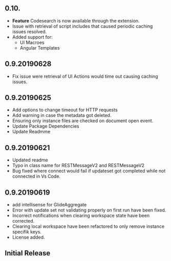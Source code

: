 ## 0.10.
* **Feature** Codesearch is now available through the extension.
* Issue with retrieval of script includes that caused periodic caching issues resolved.
* Added support for:
  * UI Macroes
  * Angular Templates

## 0.9.20190628
* Fix issue were retrieval of UI Actions would time out causing caching issues. 

## 0.9.20190625
* Add options to change timeout for HTTP requests
* Add warning in case the metadata got deleted.
* Ensuring only instance files are checked on document open event.
* Update Package Dependencies
* Update Readmme

## 0.9.20190621
* Updated readme
* Typo in class name for RESTMessageV2 and RESTMessageV2
* Bug fixed where connect would fail if updateset got completed while not connected in Vs Code.

## 0.9.20190619
* add intellisense for GlideAggregate 
* Error with update set not validating properly on first run have been fixed.
* Incorrect notifications when clearing workspace state have been corrected.
* Clearing local workspace have been refactored to only remove instance specifik keys. 
* License added.


## Initial Release